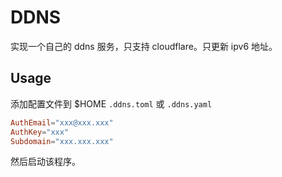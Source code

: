 # DDNS
实现一个自己的 ddns 服务，只支持 cloudflare。只更新 ipv6 地址。

## Usage
添加配置文件到 $HOME `.ddns.toml` 或 `.ddns.yaml`

```toml
AuthEmail="xxx@xxx.xxx"
AuthKey="xxx"
Subdomain="xxx.xxx.xxx"
```

然后启动该程序。
